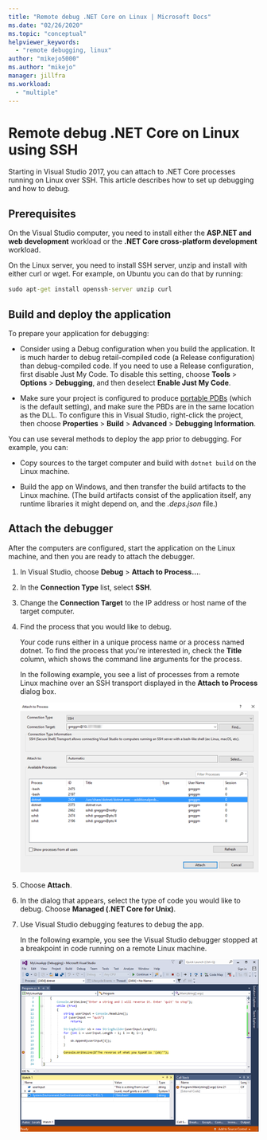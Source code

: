 ```yaml
---
title: "Remote debug .NET Core on Linux | Microsoft Docs"
ms.date: "02/26/2020"
ms.topic: "conceptual"
helpviewer_keywords:
  - "remote debugging, linux"
author: "mikejo5000"
ms.author: "mikejo"
manager: jillfra
ms.workload:
  - "multiple"
---
```

# Remote debug .NET Core on Linux using SSH

Starting in Visual Studio 2017, you can attach to .NET Core processes running on Linux over SSH. This article describes how to set up debugging and how to debug.

## Prerequisites

On the Visual Studio computer, you need to install either the **ASP.NET and web development** workload or the **.NET Core cross-platform development** workload.

On the Linux server, you need to install SSH server, unzip and install with either curl or wget. For example, on Ubuntu you can do that by running:

``` cmd
sudo apt-get install openssh-server unzip curl
```

## Build and deploy the application

To prepare your application for debugging:

- Consider using a Debug configuration when you build the application. It is much harder to debug retail-compiled code (a Release configuration) than debug-compiled code. If you need to use a Release configuration, first disable Just My Code. To disable this setting, choose **Tools** > **Options** > **Debugging**, and then deselect **Enable Just My Code**.

- Make sure your project is configured to produce [portable PDBs](https://github.com/OmniSharp/omnisharp-vscode/wiki/Portable-PDBs) (which is the default setting), and make sure the PBDs are in the same location as the DLL. To configure this in Visual Studio, right-click the project, then choose **Properties** > **Build** > **Advanced** > **Debugging Information**.

You can use several methods to deploy the app prior to debugging. For example, you can:

- Copy sources to the target computer and build with ```dotnet build``` on the Linux machine.

- Build the app on Windows, and then transfer the build artifacts to the Linux machine. (The build artifacts consist of the application itself, any runtime libraries it might depend on, and the *.deps.json* file.)

## Attach the debugger

After the computers are configured, start the application on the Linux machine, and then you are ready to attach the debugger.

1. In Visual Studio, choose **Debug** > **Attach to Process…**.

1. In the **Connection Type** list, select **SSH**.

1. Change the **Connection Target** to the IP address or host name of the target computer.

1. Find the process that you would like to debug.

   Your code runs either in a unique process name or a process named dotnet. To find the process that you're interested in, check the **Title** column, which shows the command line arguments for the process.

   In the following example, you see a list of processes from a remote Linux machine over an SSH transport displayed in the **Attach to Process** dialog box.

   ![Attach to Linux process](media/remote-debug-linux-over-ssh-attach.png)

1. Choose **Attach**.

1. In the dialog that appears, select the type of code you would like to debug. Choose **Managed (.NET Core for Unix)**.

1. Use Visual Studio debugging features to debug the app.

   In the following example, you see the Visual Studio debugger stopped at a breakpoint in code running on a remote Linux machine.

   ![Hit a breakpoint](media/remote-debug-linux-over-ssh-hit-breakpoint.png)